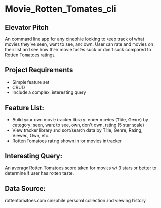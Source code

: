 Movie_Rotten_Tomates_cli
==============

## Elevator Pitch
An command line app for any cinephile looking to keep track of what movies they've seen,
want to see, and own. User can rate and movies on their list and see how their movie tastes
suck or don't suck compared to Rotten Tomatoes ratings.

## Project Requirements

  * Simple feature set
  * CRUD
  * Include a complex, interesting query

## Feature List:

   * Build your own movie tracker library: enter movies (Title, Genre)
     by category: seen, want to see, own, don't own, rating (5 star scale)
   * View tracker library and sort/search data by Title, Genre,
     Rating, Viewed, Own, etc.
   * Rotten Tomatoes rating shown in for movies in tracker

## Interesting Query:

An average Rotten Tomatoes score taken for movies w/ 3 stars or better to determine
if user has rotten taste.

## Data Source:

rottentomatoes.com
cinephile personal collection and viewing history